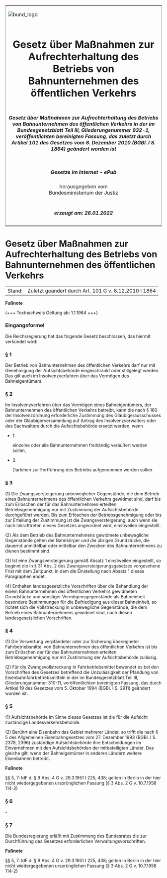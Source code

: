 <span id="DECKBLATT.html"></span>

<table border="0" frame="border" width="100%">

<tr valign="top">

<td align="left">

![bund\_logo](BfJ_2021_Web_de_de.gif)

</td>

<td align="right">

 

</td>

</tr>

<tr align="center" valign="middle">

<td colspan="2">

# Gesetz über Maßnahmen zur Aufrechterhaltung des Betriebs von Bahnunternehmen des öffentlichen Verkehrs

</td>

</tr>

<tr align="center" valign="middle">

<td colspan="2">

##### Gesetz über Maßnahmen zur Aufrechterhaltung des Betriebs von Bahnunternehmen des öffentlichen Verkehrs in der im Bundesgesetzblatt Teil III, Gliederungsnummer 932-1, veröffentlichten bereinigten Fassung, das zuletzt durch Artikel 101 des Gesetzes vom 8. Dezember 2010 (BGBl. I S. 1864) geändert worden ist

</td>

</tr>

<tr align="center" valign="middle">

<td colspan="2">

  
  

##### Gesetze im Internet - ePub  
  
herausgegeben vom  
Bundesministerium der Justiz

</td>

</tr>

<tr align="center" valign="bottom">

<td colspan="2">

  
  

##### erzeugt am: 26.01.2022

</td>

</tr>

</table>

<span id="BJNR200910934.html"></span>

# Gesetz über Maßnahmen zur Aufrechterhaltung des Betriebs von Bahnunternehmen des öffentlichen Verkehrs

<div>

<div class="jnhtml">

|        |                                                       |
| ------ | ----------------------------------------------------- |
| Stand: | Zuletzt geändert durch Art. 101 G v. 8.12.2010 I 1864 |

</div>

</div>

<div>

  
**Fußnote**

<div class="jnhtml">

<div>

<div class="jurAbsatz">

(+++ Textnachweis Geltung ab: 1.1.1964 +++)

</div>

</div>

</div>

</div>

<span id="BJNR200910934BJNE000100326.html"></span>

### Eingangsformel  

<div>

<div class="jnhtml">

<div>

<div class="jurAbsatz">

Die Reichsregierung hat das folgende Gesetz beschlossen, das hiermit
verkündet wird:

</div>

</div>

</div>

</div>

<span id="BJNR200910934BJNE000201308.html"></span>

### § 1  

<div>

<div class="jnhtml">

<div>

<div class="jurAbsatz">

Der Betrieb von Bahnunternehmen des öffentlichen Verkehrs darf nur mit
Genehmigung der Aufsichtsbehörde eingeschränkt oder stillgelegt werden.
Das gilt auch im Insolvenzverfahren über das Vermögen des
Bahneigentümers.

</div>

</div>

</div>

</div>

<span id="BJNR200910934BJNE000301308.html"></span>

### § 2  

<div>

<div class="jnhtml">

<div>

<div class="jurAbsatz">

Im Insolvenzverfahren über das Vermögen eines Bahneigentümers, der
Bahnunternehmen des öffentlichen Verkehrs betreibt, kann die nach § 160
der Insolvenzordnung erforderliche Zustimmung des Gläubigerausschusses
oder der Gläubigerversammlung auf Antrag des Insolvenzverwalters oder
des Sachwalters durch die Aufsichtsbehörde ersetzt werden, wenn

  - 1\.
    
    <div style="">
    
    einzelne oder alle Bahnunternehmen freihändig veräußert werden
    sollen,
    
    </div>

  - 2\.
    
    <div style="">
    
    Darlehen zur Fortführung des Betriebs aufgenommen werden sollen.
    
    </div>

</div>

</div>

</div>

</div>

<span id="BJNR200910934BJNE000400326.html"></span>

### § 3  

<div>

<div class="jnhtml">

<div>

<div class="jurAbsatz">

(1) Die Zwangsversteigerung unbeweglicher Gegenstände, die dem Betrieb
eines Bahnunternehmens des öffentlichen Verkehrs gewidmet sind, darf bis
zum Erlöschen der für das Bahnunternehmen erteilten Betriebsgenehmigung
nur mit Zustimmung der Aufsichtsbehörde durchgeführt werden. Bis zum
Erlöschen der Betriebsgenehmigung oder bis zur Erteilung der Zustimmung
ist die Zwangsversteigerung, auch wenn sie nach Inkrafttreten dieses
Gesetzes angeordnet wird, einstweilen eingestellt.

</div>

<div class="jurAbsatz">

(2) Als dem Betrieb des Bahnunternehmens gewidmete unbewegliche
Gegenstände gelten der Bahnkörper und die übrigen Grundstücke, die
dauernd unmittelbar oder mittelbar den Zwecken des Bahnunternehmens zu
dienen bestimmt sind.

</div>

<div class="jurAbsatz">

(3) Ist eine Zwangsversteigerung gemäß Absatz 1 einstweilen eingestellt,
so beginnt die in § 31 Abs. 2 des Zwangsversteigerungsgesetzes
vorgesehene Frist mit dem Zeitpunkt, in dem die Einstellung nach Absatz
1 dieses Paragraphen endet.

</div>

<div class="jurAbsatz">

(4) Enthalten landesgesetzliche Vorschriften über die Behandlung der
einem Bahnunternehmen des öffentlichen Verkehrs gewidmeten Grundstücke
und sonstiger Vermögensgegenstände als Bahneinheit besondere
Bestimmungen für die Befriedigung aus dieser Bahneinheit, so richtet
sich die Vollstreckung in unbewegliche Gegenstände, die dem Betrieb
eines Bahnunternehmens gewidmet sind, nach diesen landesgesetzlichen
Vorschriften.

</div>

</div>

</div>

</div>

<span id="BJNR200910934BJNE000501308.html"></span>

### § 4  

<div>

<div class="jnhtml">

<div>

<div class="jurAbsatz">

(1) Die Verwertung verpfändeter oder zur Sicherung übereigneter
Fahrbetriebsmittel von Bahnunternehmen des öffentlichen Verkehrs ist bis
zum Erlöschen der für das Bahnunternehmen erteilten Betriebsgenehmigung
nur mit Zustimmung der Aufsichtsbehörde zulässig.

</div>

<div class="jurAbsatz">

(2) Für die Zwangsvollstreckung in Fahrbetriebsmittel bewendet es bei
den Vorschriften des Gesetzes betreffend die Unzulässigkeit der Pfändung
von Eisenbahnfahrbetriebsmitteln in der im Bundesgesetzblatt Teil III,
Gliederungsnummer 310-11, veröffentlichten bereinigten Fassung, das
durch Artikel 19 des Gesetzes vom 5. Oktober 1994 (BGBl. I S. 2911)
geändert worden ist.

</div>

</div>

</div>

</div>

<span id="BJNR200910934BJNE000601308.html"></span>

### § 5  

<div>

<div class="jnhtml">

<div>

<div class="jurAbsatz">

(1) Aufsichtsbehörde im Sinne dieses Gesetzes ist die für die Aufsicht
zuständige Landesverkehrsbehörde.

</div>

<div class="jurAbsatz">

(2) Berührt eine Eisenbahn das Gebiet mehrerer Länder, so trifft die
nach § 5 des Allgemeinen Eisenbahngesetzes vom 27. Dezember 1993 (BGBl.
I S. 2378, 2396) zuständige Aufsichtsbehörde ihre Entscheidungen im
Einvernehmen mit den Aufsichtsbehörden der mitbeteiligten Länder. Das
gleiche gilt, wenn der Bahneigentümer in anderen Ländern weitere
Eisenbahnen betreibt.

</div>

</div>

</div>

</div>

<div>

  
**Fußnote**

<div class="jnhtml">

<div>

<div class="jurAbsatz">

§§ 5, 7: IdF d. § 9 Abs. 4 G v. 29.3.1951 I 225, 438; gelten in Berlin
in der hier nicht wiedergegebenen ursprünglichen Fassung (§ 3 Abs. 2 G
v. 10.7.1958 114-2)

</div>

</div>

</div>

</div>

<span id="BJNR200910934BJNE000701308.html"></span>

### § 6  

<div>

<div class="jnhtml">

<div>

<div class="jurAbsatz">

\-

</div>

</div>

</div>

</div>

<span id="BJNR200910934BJNE000800326.html"></span>

### § 7  

<div>

<div class="jnhtml">

<div>

<div class="jurAbsatz">

Die Bundesregierung erläßt mit Zustimmung des Bundesrates die zur
Durchführung des Gesetzes erforderlichen Verwaltungsvorschriften.

</div>

</div>

</div>

</div>

<div>

  
**Fußnote**

<div class="jnhtml">

<div>

<div class="jurAbsatz">

§§ 5, 7: IdF d. § 9 Abs. 4 G v. 29.3.1951 I 225, 438; gelten in Berlin
in der hier nicht wiedergegebenen ursprünglichen Fassung (§ 3 Abs. 2 G
v. 10.7.1958 114-2)

</div>

</div>

</div>

</div>
